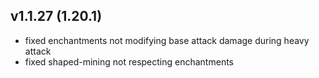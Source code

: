 ## v1.1.27 (1.20.1)
- fixed enchantments not modifying base attack damage during heavy attack
- fixed shaped-mining not respecting enchantments